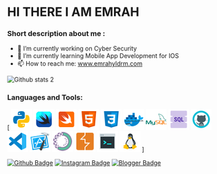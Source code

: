 <!--
**emr4h/emr4h** is a ✨ _special_ ✨ repository because its `README.md` (this file) appears on your GitHub profile.
-->
# HI THERE I AM EMRAH



### Short description about me :

- 🔭 I’m currently working on Cyber Security
- 🌱 I’m currently learning Mobile App Development for IOS
- 📫 How to reach me: www.emrahyldrm.com

![Github stats 2](https://github-readme-stats.vercel.app/api?username=emr4h&show_icons=true&theme=radical)

### Languages and Tools:

[
<img src="https://github.com/emr4h/emr4h/blob/main/icons8-python-48.png" width="auto">
<img src="https://github.com/emr4h/emr4h/blob/main/icons8-swiftui-48.png" width="auto">
<img src="https://github.com/emr4h/emr4h/blob/main/icons8-swift-48.png" width="auto">
<img src="https://github.com/emr4h/emr4h/blob/main/icons8-html-5-48.png" width="auto">
<img src="https://github.com/emr4h/emr4h/blob/main/icons8-css3-48.png" width="auto">
<img src="https://github.com/emr4h/emr4h/blob/main/icons8-docker-48.png" width="auto">
<img src="https://github.com/emr4h/emr4h/blob/main/icons8-mysql-logo-48.png" width="auto">
<img src="https://github.com/emr4h/emr4h/blob/main/icons8-sql-48.png" width="auto">
<img src="https://github.com/emr4h/emr4h/blob/main/icons8-github-48.png" width="auto">
<img src="https://github.com/emr4h/emr4h/blob/main/icons8-visual-studio-code-2019-48.png" width="auto">
<img src="https://github.com/emr4h/emr4h/blob/main/icons8-xcode-48.png" width="auto">
<img src="https://github.com/emr4h/emr4h/blob/main/icons8-anaconda-64.png" width="48px">
<img src="https://github.com/emr4h/emr4h/blob/main/icons8-burp-suite-50.png" width="48px">
<img src="https://github.com/emr4h/emr4h/blob/main/icons8-console-48.png" width="auto">
<img src="https://github.com/emr4h/emr4h/blob/main/icons8-linux-48.png" width="auto">
]



[![Github Badge](https://img.shields.io/badge/-Github-000?style=quare&labelColor=000&logo=Github&logoColor=white&link=link)](https://github.com/emr4h) 
[![Instagram Badge](https://img.shields.io/badge/-Instagram-C13584?style=flat-quare&labelColor=C13584&logo=instagram&logoColor=white&link=link)](https://www.instagram.com/sapkalihacker/?hl=tr) 
[![Blogger Badge](https://img.shields.io/badge/-Blogger-FF9800?style=flat-quare&labelColor=FF9800&logo=Blogger&logoColor=white&link=link)](https://www.emrahyldrm.com)




